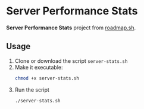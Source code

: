 # Server Performance Stats

**Server Performance Stats** project from [roadmap.sh](https://roadmap.sh/projects/server-stats). 

## Usage
1. Clone or download the script `server-stats.sh`
2. Make it executable:
	```bash
	chmod +x server-stats.sh
	```
3. Run the script
	```bash
	./server-stats.sh
	```

